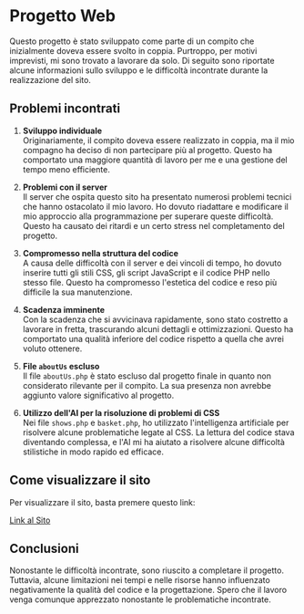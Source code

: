 # Progetto Web

Questo progetto è stato sviluppato come parte di un compito che inizialmente doveva essere svolto in coppia. Purtroppo, per motivi imprevisti, mi sono trovato a lavorare da solo. Di seguito sono riportate alcune informazioni sullo sviluppo e le difficoltà incontrate durante la realizzazione del sito.

## Problemi incontrati

1. **Sviluppo individuale**  
   Originariamente, il compito doveva essere realizzato in coppia, ma il mio compagno ha deciso di non partecipare più al progetto. Questo ha comportato una maggiore quantità di lavoro per me e una gestione del tempo meno efficiente.

2. **Problemi con il server**  
   Il server che ospita questo sito ha presentato numerosi problemi tecnici che hanno ostacolato il mio lavoro. Ho dovuto riadattare e modificare il mio approccio alla programmazione per superare queste difficoltà. Questo ha causato dei ritardi e un certo stress nel completamento del progetto.

3. **Compromesso nella struttura del codice**  
   A causa delle difficoltà con il server e dei vincoli di tempo, ho dovuto inserire tutti gli stili CSS, gli script JavaScript e il codice PHP nello stesso file. Questo ha compromesso l'estetica del codice e reso più difficile la sua manutenzione.

4. **Scadenza imminente**  
   Con la scadenza che si avvicinava rapidamente, sono stato costretto a lavorare in fretta, trascurando alcuni dettagli e ottimizzazioni. Questo ha comportato una qualità inferiore del codice rispetto a quella che avrei voluto ottenere.

5. **File `aboutUs` escluso**  
   Il file `aboutUs.php` è stato escluso dal progetto finale in quanto non considerato rilevante per il compito. La sua presenza non avrebbe aggiunto valore significativo al progetto.

6. **Utilizzo dell'AI per la risoluzione di problemi di CSS**  
   Nei file `shows.php` e `basket.php`, ho utilizzato l'intelligenza artificiale per risolvere alcune problematiche legate al CSS. La lettura del codice stava diventando complessa, e l'AI mi ha aiutato a risolvere alcune difficoltà stilistiche in modo rapido ed efficace.

## Come visualizzare il sito

Per visualizzare il sito, basta premere questo link:

[Link al Sito](https://iisvalentin.altervista.org/testProva/theater/index.html)

## Conclusioni

Nonostante le difficoltà incontrate, sono riuscito a completare il progetto. Tuttavia, alcune limitazioni nei tempi e nelle risorse hanno influenzato negativamente la qualità del codice e la progettazione. Spero che il lavoro venga comunque apprezzato nonostante le problematiche incontrate.
